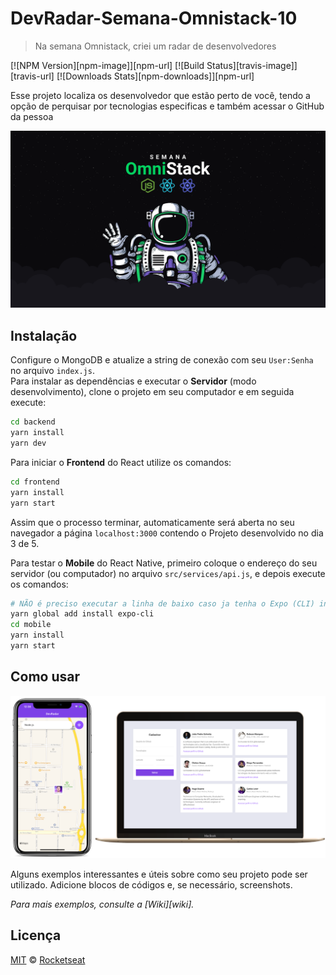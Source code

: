  # DevRadar-Semana-Omnistack-10
> Na semana Omnistack, criei um radar de desenvolvedores

[![NPM Version][npm-image]][npm-url]
[![Build Status][travis-image]][travis-url]
[![Downloads Stats][npm-downloads]][npm-url]

Esse projeto localiza os desenvolvedor que estão perto de você, tendo a opção de perquisar por tecnologias especificas e também acessar o GitHub da pessoa

![](./static/omnistack.png)

## Instalação
Configure o MongoDB e atualize a string de conexão com seu `User:Senha` no arquivo `index.js`.  
Para instalar as dependências e executar o **Servidor** (modo desenvolvimento), clone o projeto em seu computador e em seguida execute:
```bash
cd backend
yarn install
yarn dev
```
Para iniciar o **Frontend** do React utilize os comandos:
```bash
cd frontend
yarn install
yarn start
```
Assim que o processo terminar, automaticamente será aberta no seu navegador a página `localhost:3000` contendo o Projeto desenvolvido no dia 3 de 5.  

Para testar o **Mobile** do React Native, primeiro coloque o endereço do seu servidor (ou computador) no arquivo `src/services/api.js`, e depois execute os comandos:
```bash
# NÃO é preciso executar a linha de baixo caso ja tenha o Expo (CLI) instalado!
yarn global add install expo-cli
cd mobile
yarn install
yarn start
```

## Como usar

![](./static/devradar.png)

Alguns exemplos interessantes e úteis sobre como seu projeto pode ser utilizado. Adicione blocos de códigos e, se necessário, screenshots.

_Para mais exemplos, consulte a [Wiki][wiki]._ 


## Licença

[MIT](./LICENSE) &copy; [Rocketseat](https://rocketseat.com.br/)
